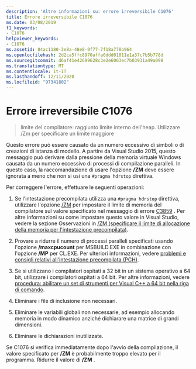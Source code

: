 ```yaml
---
description: 'Altre informazioni su: errore irreversibile C1076'
title: Errore irreversibile C1076
ms.date: 03/08/2019
f1_keywords:
- C1076
helpviewer_keywords:
- C1076
ms.assetid: 84ac1180-3e8a-48e8-9f77-7f18a778b964
ms.openlocfilehash: 2d2ca5ffc8970affa6ddd01011e1a37c7b5b778d
ms.sourcegitcommit: d6af41e42699628c3e2e6063ec7b03931a49a098
ms.translationtype: MT
ms.contentlocale: it-IT
ms.lasthandoff: 12/11/2020
ms.locfileid: "97341802"
---
```

# <a name="fatal-error-c1076"></a>Errore irreversibile C1076

> limite del compilatore: raggiunto limite interno dell'heap. Utilizzare /Zm per specificare un limite maggiore

Questo errore può essere causato da un numero eccessivo di simboli o di creazioni di istanza di modello. A partire da Visual Studio 2015, questo messaggio può derivare dalla pressione della memoria virtuale Windows causata da un numero eccessivo di processi di compilazione paralleli. In questo caso, la raccomandazione di usare l'opzione **/ZM** deve essere ignorata a meno che non si usi una `#pragma hdrstop` direttiva.

Per correggere l'errore, effettuare le seguenti operazioni:

1. Se l'intestazione precompilata utilizza una `#pragma hdrstop` direttiva, utilizzare l'opzione [/ZM](../../build/reference/zm-specify-precompiled-header-memory-allocation-limit.md) per impostare il limite di memoria del compilatore sul valore specificato nel messaggio di errore [C3859](../../error-messages/compiler-errors-2/compiler-error-c3859.md) . Per altre informazioni su come impostare questo valore in Visual Studio, vedere la sezione Osservazioni in [/ZM (specificare il limite di allocazione della memoria per l'intestazione precompilata)](../../build/reference/zm-specify-precompiled-header-memory-allocation-limit.md).

1. Provare a ridurre il numero di processi paralleli specificati usando l'opzione **/maxcpucount** per MSBUILD.EXE in combinazione con l'opzione **/MP** per CL.EXE. Per ulteriori informazioni, vedere [problemi e consigli relativi all'intestazione precompilata (PCH)](https://devblogs.microsoft.com/cppblog/precompiled-header-pch-issues-and-recommendations/).

1. Se si utilizzano i compilatori ospitati a 32 bit in un sistema operativo a 64 bit, utilizzare i compilatori ospitati a 64 bit. Per altre informazioni, vedere [procedura: abilitare un set di strumenti per Visual C++ a 64 bit nella riga di comando](../../build/how-to-enable-a-64-bit-visual-cpp-toolset-on-the-command-line.md).

1. Eliminare i file di inclusione non necessari.

1. Eliminare le variabili globali non necessarie, ad esempio allocando memoria in modo dinamico anziché dichiarare una matrice di grandi dimensioni.

1. Eliminare le dichiarazioni inutilizzate.

Se C1076 si verifica immediatamente dopo l'avvio della compilazione, il valore specificato per **/ZM** è probabilmente troppo elevato per il programma. Ridurre il valore di **/ZM** .
